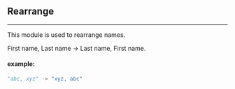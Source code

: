 ## Rearrange
---
This module is used to rearrange names.

First name, Last name -> Last name, First name.
#### example:
```python
"abc, xyz" -> "xyz, abc"
```